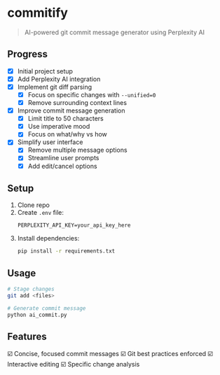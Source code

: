 # commitify

> AI-powered git commit message generator using Perplexity AI

## Progress

- [x] Initial project setup
- [x] Add Perplexity AI integration
- [x] Implement git diff parsing
  - [x] Focus on specific changes with `--unified=0`
  - [x] Remove surrounding context lines
- [x] Improve commit message generation
  - [x] Limit title to 50 characters
  - [x] Use imperative mood
  - [x] Focus on what/why vs how
- [x] Simplify user interface
  - [x] Remove multiple message options
  - [x] Streamline user prompts
  - [x] Add edit/cancel options

## Setup

1. Clone repo
2. Create `.env` file:
   ```
   PERPLEXITY_API_KEY=your_api_key_here
   ```
3. Install dependencies:
   ```bash
   pip install -r requirements.txt
   ```

## Usage

```bash
# Stage changes
git add <files>

# Generate commit message
python ai_commit.py
```

## Features

☑️ Concise, focused commit messages
☑️ Git best practices enforced
☑️ Interactive editing
☑️ Specific change analysis
